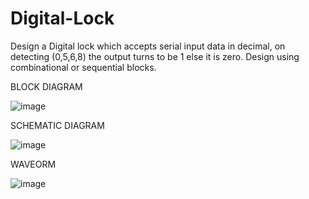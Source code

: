 # Digital-Lock
Design a Digital lock which accepts serial input data in decimal, on detecting (0,5,6,8) the output turns to be 1 else it is zero. Design using combinational or sequential blocks.

BLOCK DIAGRAM

![image](https://github.com/user-attachments/assets/a2fbcb2f-8196-4909-9de7-15ac0a801f30)

SCHEMATIC DIAGRAM

![image](https://github.com/user-attachments/assets/3d36fc63-064e-4a81-91cd-27478f637990)

WAVEORM

![image](https://github.com/user-attachments/assets/5c51a09d-81e5-4c00-a9e1-218108c0a5ef)


